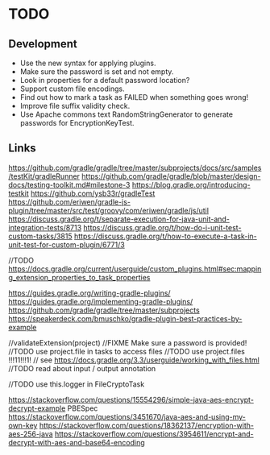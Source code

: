 # TODO

## Development
* Use the new syntax for applying plugins.
* Make sure the password is set and not empty.
* Look in properties for a default password location?
* Support custom file encodings.
* Find out how to mark a task as FAILED when something goes wrong!
* Improve file suffix validity check.
* Use Apache commons text RandomStringGenerator to generate passwords for EncryptionKeyTest.

## Links

https://github.com/gradle/gradle/tree/master/subprojects/docs/src/samples/testKit/gradleRunner
https://github.com/gradle/gradle/blob/master/design-docs/testing-toolkit.md#milestone-3
https://blog.gradle.org/introducing-testkit
https://github.com/ysb33r/gradleTest
https://github.com/eriwen/gradle-js-plugin/tree/master/src/test/groovy/com/eriwen/gradle/js/util
https://discuss.gradle.org/t/separate-execution-for-java-unit-and-integration-tests/8713
https://discuss.gradle.org/t/how-do-i-unit-test-custom-tasks/3815
https://discuss.gradle.org/t/how-to-execute-a-task-in-unit-test-for-custom-plugin/6771/3

//TODO https://docs.gradle.org/current/userguide/custom_plugins.html#sec:mapping_extension_properties_to_task_properties

https://guides.gradle.org/writing-gradle-plugins/
https://guides.gradle.org/implementing-gradle-plugins/
https://github.com/gradle/gradle/tree/master/subprojects
https://speakerdeck.com/bmuschko/gradle-plugin-best-practices-by-example

//validateExtension(project) //FIXME Make sure a password is provided!
//TODO use project.file in tasks to access files
//TODO use project.files !!!11!!!1!
// see https://docs.gradle.org/3.3/userguide/working_with_files.html
//TODO read about input / output annotation


//TODO use this.logger in FileCryptoTask

https://stackoverflow.com/questions/15554296/simple-java-aes-encrypt-decrypt-example
PBESpec
https://stackoverflow.com/questions/3451670/java-aes-and-using-my-own-key
https://stackoverflow.com/questions/18362137/encryption-with-aes-256-java
https://stackoverflow.com/questions/3954611/encrypt-and-decrypt-with-aes-and-base64-encoding
